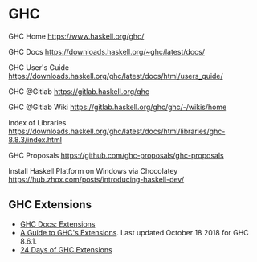 # GHC

GHC Home
https://www.haskell.org/ghc/

GHC Docs
https://downloads.haskell.org/~ghc/latest/docs/

GHC User's Guide
https://downloads.haskell.org/ghc/latest/docs/html/users_guide/

GHC @Gitlab
https://gitlab.haskell.org/ghc

GHC @Gitlab Wiki
https://gitlab.haskell.org/ghc/ghc/-/wikis/home

Index of Libraries
https://downloads.haskell.org/ghc/latest/docs/html/libraries/ghc-8.8.3/index.html

GHC Proposals
https://github.com/ghc-proposals/ghc-proposals



Install Haskell Platform on Windows via Chocolatey
https://hub.zhox.com/posts/introducing-haskell-dev/



## GHC Extensions

* [GHC Docs: Extensions](https://downloads.haskell.org/~ghc/latest/docs/html/users_guide/glasgow_exts.html)
* [A Guide to GHC's Extensions](https://limperg.de/ghc-extensions/). Last updated October 18 2018 for GHC 8.6.1. 
* [24 Days of GHC Extensions](https://ocharles.org.uk/pages/2014-12-01-24-days-of-ghc-extensions.html)
